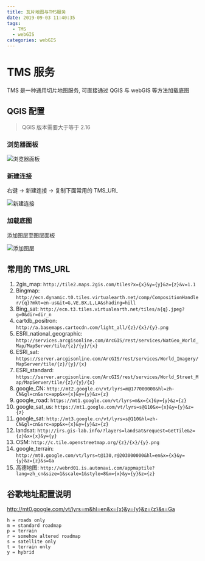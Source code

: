 ```yaml
---
title: 瓦片地图与TMS服务
date: 2019-09-03 11:40:35
tags:
  - TMS
  - webGIS
categories: webGIS
---
```


# TMS 服务

TMS 是一种通用切片地图服务, 可直接通过 QGIS 与 webGIS 等方法加载底图

## QGIS 配置

> QGIS 版本需要大于等于 2.16

<!-- more -->

### 浏览器面板

![浏览器面板](./browser.png)

### 新建连接

右键 -> 新建连接 -> 复制下面常用的 TMS_URL

![新建连接](./url.png)

### 加载底图

添加图层至图层面板

![添加图层](./addLayer.png)

## 常用的 TMS_URL

1. 2gis_map: `http://tile2.maps.2gis.com/tiles?x={x}&y={y}&z={z}&v=1.1`
2. Bingmap: `http://ecn.dynamic.t0.tiles.virtualearth.net/comp/CompositionHandler/{q}?mkt=en-us&it=G,VE,BX,L,LA&shading=hill`
3. Bing_sat: `http://ecn.t3.tiles.virtualearth.net/tiles/a{q}.jpeg?g=0&dir=dir_n`
4. cartdb_positron: `http://a.basemaps.cartocdn.com/light_all/{z}/{x}/{y}.png`
5. ESRI_national_geographic: `http://services.arcgisonline.com/ArcGIS/rest/services/NatGeo_World_Map/MapServer/tile/{z}/{y}/{x}`
6. ESRI_sat: `https://server.arcgisonline.com/ArcGIS/rest/services/World_Imagery/MapServer/tile/{z}/{y}/{x}`
7. ESRI_standard: `https://server.arcgisonline.com/ArcGIS/rest/services/World_Street_Map/MapServer/tile/{z}/{y}/{x}`
8. google_CN: `http://mt2.google.cn/vt/lyrs=m@177000000&hl=zh-CN&gl=cn&src=app&x={x}&y={y}&z={z}`
9. google_road: `https://mt1.google.com/vt/lyrs=m&x={x}&y={y}&z={z}`
10. google_sat_us: `https://mt1.google.com/vt/lyrs=s@110&x={x}&y={y}&z={z}`
11. google_sat: `http://mt3.google.cn/vt/lyrs=s@110&hl=zh-CN&gl=cn&src=app&x={x}&y={y}&z={z}`
12. landsat: `http://irs.gis-lab.info/?layers=landsat&request=GetTile&z={z}&x={x}&y={y}`
13. OSM: `http://c.tile.openstreetmap.org/{z}/{x}/{y}.png`
14. google_terrain: `http://mt0.google.com/vt/lyrs=t@130,r@203000000&hl=en&x={x}&y={y}&z={z}&s=Ga`
15. 高德地图: `http://webrd01.is.autonavi.com/appmaptile?lang=zh_cn&size=1&scale=1&style=8&x={x}&y={y}&z={z}`

## 谷歌地址配置说明

http://mt0.google.com/vt/lyrs=m&hl=en&x={x}&y={y}&z={z}&s=Ga

```
h = roads only
m = standard roadmap
p = terrain
r = somehow altered roadmap
s = satellite only
t = terrain only
y = hybrid
```
